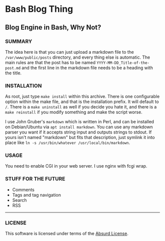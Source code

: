 # Bash Blog Thing

## Blog Engine in Bash, Why Not?

### SUMMARY

The idea here is that you can just upload a markdown file to the `/var/www/public/posts` directory, and every thing else is automatic. The main rules are that the post has to be named `YYYY-MM-DD_Title-of-the-post.md` and the first line in the markdown file needs to be a heading with the title.

### INSTALLATION

As root, just type `make install` within this archive. There is one configurable option within the make file, and that is the installation prefix. It will default to `/`. There is a `make uninstall` as well if you decide you hate it, and there is a `make reinstall` if you modify something and make the script worse.

I use John Gruber's `markdown` which is written in Perl, and can be installed on Debian/Ubuntu via `apt install markdown`. You can use any markdown parser you want if it accepts string input and outputs strings to stdout. If yours isn't named "markdown" but fits that description, just symlink it into place like `ln -s /usr/bin/whatever /usr/local/bin/markdown`.

### USAGE

You need to enable CGI in your web server. I use nginx with fcgi wrap.

### STUFF FOR THE FUTURE

* Comments
* Tags and tag navigation
* Search
* RSS

---

### LICENSE

This software is licensed under terms of the [Absurd License](https://absurd.wtf/licentiam_absurdum.html).

